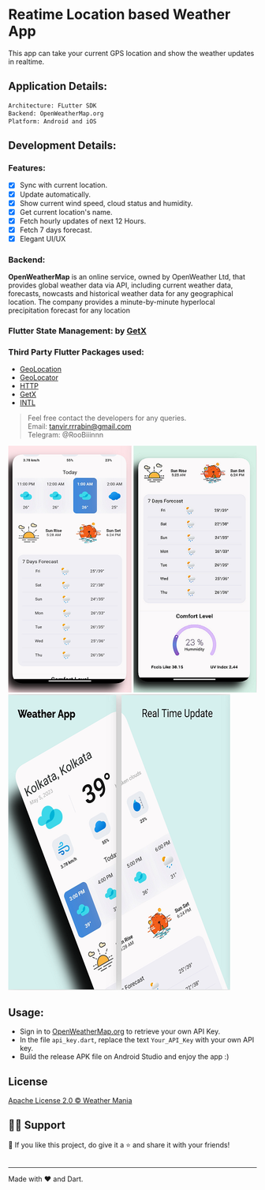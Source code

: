# Reatime Location based Weather App
This app can take your current GPS location and show the weather updates in realtime.


## Application Details:
```
Architecture: FLutter SDK
Backend: OpenWeatherMap.org
Platform: Android and iOS
```

## Development Details:


### Features:
- [x] Sync with current location.
- [x] Update automatically.
- [x] Show current wind speed, cloud status and humidity.
- [x] Get current location's name.
- [x] Fetch hourly updates of next 12 Hours.
- [x] Fetch 7 days forecast. 
- [x] Elegant UI/UX

### Backend: 
**OpenWeatherMap** is an online service, owned by OpenWeather Ltd, that provides global weather data via API, including current weather data, forecasts, nowcasts and historical weather data for any geographical location. The company provides a minute-by-minute hyperlocal precipitation forecast for any location

### Flutter State Management: by [GetX](https://pub.dev/packages/get)

### Third Party Flutter Packages used: 
- [GeoLocation](https://pub.dev/packages/geolocation)
- [GeoLocator](https://pub.dev/packages/geolocator)
- [HTTP](https://pub.dev/packages/http)
- [GetX](https://pub.dev/packages/get)
- [INTL](https://pub.dev/packages/intl)

> Feel free contact the developers for any queries. <br>
> Email: tanvir.rrrabin@gmail.com <br>
> Telegram: @RooBiiinnn


![APP UI Screenshots](https://raw.githubusercontent.com/SatyakiDey75/Hack-ur-Way-App/main/assets/screenshots/b.png?token=GHSAT0AAAAAAB7S7WRJS6FIUULJ3O6DRTIKZCZX5RA)
![APP UI Screenshots](https://raw.githubusercontent.com/SatyakiDey75/Hack-ur-Way-App/main/assets/screenshots/c.png?token=GHSAT0AAAAAAB7S7WRJYAGTQY3E7C6VTLO4ZCZX57Q)
![APP UI Screenshots](https://raw.githubusercontent.com/SatyakiDey75/Hack-ur-Way-App/main/assets/screenshots/a.png?token=GHSAT0AAAAAAB7S7WRIQILAQ5DVFFIVOJQ4ZCZX47Q)

## Usage:
- Sign in to [OpenWeatherMap.org](www.openweathermap.org) to retrieve your own API Key.
- In the file ```api_key.dart```, replace the text ```Your_API_Key``` with your own API key.
- Build the release APK file on Android Studio and  enjoy the app :)


## License
[Apache License 2.0 © Weather Mania](https://github.com/SatyakiDey75/Hack-ur-Way-App/blob/main/LICENSE)



## 🙋‍♂️ Support

💙 If you like this project, do give it a ⭐ and share it with your friends!<br><br>

---

Made with ❤️ and Dart. <br><br>

